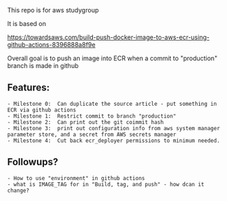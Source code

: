 This repo is for aws studygroup

It is based on 

   https://towardsaws.com/build-push-docker-image-to-aws-ecr-using-github-actions-8396888a8f9e

Overall goal is to push an image into ECR when a commit to "production" branch is made in github

## Features:

	- Milestone 0:  Can duplicate the source article - put something in ECR via github actions
	- Milestone 1:  Restrict commit to branch "production"
	- Milestone 2:  Can print out the git coimmit hash 
	- Milestone 3: 	print out configuration info from aws system manager parameter store, and a secret from AWS secrets manager
	- Milestone 4:  Cut back ecr_deployer permissions to minimum needed.

## Followups?
	- How to use "environment" in github actions
	- what is IMAGE_TAG for in "Build, tag, and push" - how dcan it change? 
	
	

